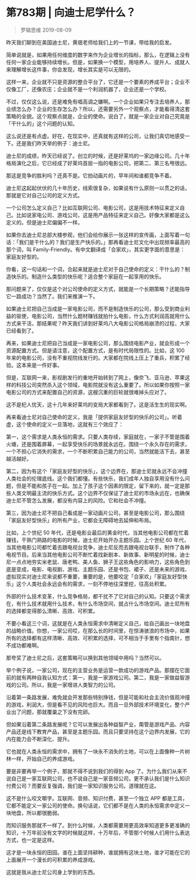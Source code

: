 # 第783期 | 向迪士尼学什么？
> 罗辑思维
2019-08-09

昨天我们聊到在美国迪士尼，黄珉老师给我们上的一节课，带给我的启发。

简单说就是，如果用任何维度的数字来作为企业增长的指标，那么，在逻辑上没有任何一家企业能够持续增长。但是，如果换一个模型，用培养人、提升人、成就人来理解增长这件事，你会发现，增长其实是可以无限的。

这样一来，企业就不只是资源的整合平台了，它还是一个要素的养成平台；企业不仅像工厂，还像农庄；企业就不是一个利润机器了，企业还是一个学校。

不过，仅仅这么说，还是难免有唱高调之嫌啊。一个企业如果只专注去培养人，那业绩怎么办？企业的生存怎么办？所以，还需要另外一个观察点，才能看得清这套策略的全貌。这个观察点就是，企业的使命。说白了，就是一家企业对自己究竟是「干什么的」这个问题的认知。

这么说还是有点虚。好在，在现实中，还真就有这样的公司，让我们真切地感受一下。还是我们昨天举的例子：迪士尼。

迪士尼的成绩，昨天已经说了。创立的时候，还是好莱坞的一家边缘公司。几十年格局演化之后，它已经成了好莱坞首屈一指的电影公司，把第二、第三名甩很远。

那这是竞争的胜利吗？还真不是。它拍动画片的，早年间和谁都竞争不着。

迪士尼这起起伏伏的几十年历史，线索很复杂，如果说有什么原则一以贯之的话，那就是它对自己公司的定义方式。

一个公司怎么定义自己？比如互联网公司、电影公司，这是用技术特征来定义自己。比如说家电公司、游戏公司，这是用产品特征来定义自己。好像大家都是这么定义的。但是迪士尼偏偏不一样。

如果你去迪士尼总部大楼参观，他们会给你展示一张这样的宣传画，上面写着一句话：「我们是干什么的？我们是生产快乐的。」那再看迪士尼文化中出现频率最高的那个词，叫 Family-Friendly。有中文翻译成「合家欢」，其实更字面的意思是：家庭友好型的。

你看，这一句话和一个词，合起来就是迪士尼对于自己使命的定义：干什么的？制造快乐的。制造什么类型的快乐呢？适合整个家庭在一起享用的快乐。

那问题来了，仅仅是这个对公司使命的定义方式，就能是一个长期策略？还能指导它一路成功？当然了。我们来推演一下。

如果迪士尼把自己当成是一家电影公司，而不是制造快乐的公司，那么受到商业利益的驱使，电影公司，当然什么题材赚钱就拍什么电影，什么方式利润高就用什么方式来干活，那结果呢？昨天我们讲到好莱坞八大电影公司格局崩溃的过程，大家已经看到了。

再来，如果迪士尼把自己当成是一家电影公司，那么围绕电影产业，就会形成一个资源配置方式。但是请注意，这个配置方式，是有时代局限性的。比如，这 100 年来的电影公司，没有不重视院线发行的。大家都在院线上压上了重兵，积累了经验。这本来是一件好事。

但是，互联网一来，影视剧发行的重地开始转到了网上，像奈飞、亚马逊、苹果这样的科技公司突然杀入这个领域，电影院就没有这么重要了。所以如果你按照一家电影公司的方式来配置自己的资源，这艘沉重的巨轮就很难掉头应对了。

这不是杞人忧天，这十几年来好莱坞的变局大家都看到了。这是活生生的现实啊。

再来看迪士尼对自己使命的定义，我是「提供家庭友好型的快乐的公司」。听着虚，这个使命的定义一旦落地，这就有三个效应了：

第一，这个需求是人类永恒的需求。只要人类存续，家庭就在，一家子不管是围着火塘，还是围着屏幕，一起享受快乐的场景就永远在。围绕一个永久存在的需求，一个不担心它消失的需求，一个不断积累自己能力的公司，当然就能活下去，甚至越活越好。

第二，因为有这个「家庭友好型的快乐」，这个边界在，那迪士尼就永远不会冲撞人类社会的伦理底线。这个我们都懂。有些快乐，我们成年人独自享用没有什么问题，但是不能和孩子在一起。加上了孩子这个因素的限定，留下来的，就一定是那些人类文明最主流的快乐方式。这个边界不仅保证了迪士尼的市场永远在，也确保迪士尼不管怎么发展，都没有内容上的风险。它和社会不冲撞。

第三，因为迪士尼不把自己看成是一家动画片公司，甚至是电影公司，那么围绕「家庭友好型快乐」的所有产业，它都会无障碍地去延伸和布局。

比如，上个世纪 50 年代，还是电影业最后的黄金时代，当其他电影公司都在忙着赚钱，干熟门熟路的电影的时候，迪士尼开始开办主题乐园。上个世纪 60 年代，当其他电影公司都忙着去跟电视台竞争，迪士尼反而去跟电视台联手，制作了各种电视节目。后来当其他电影公司不断忙着找新剧本、新故事、新明星的时候，迪士尼一点点地夯实米老鼠、唐老鸭、美人鱼、狮子王这些角色的影响力，这些角色到底是变成，电影、电视剧、游戏、主题乐园、还是书包、裙子、还是未来的游戏、虚拟现实对迪士尼来说都不重要，重要的是，他要咬定「合家欢」「家庭友好型快乐」这个人类社会永远会有的需求，一刻不停地往深里挖，往高处积累。

外部的什么技术变革，什么竞争格局，都干扰不了它对自己的认知。只要这个需求在，有什么技术就用什么技术，有什么市场空间，就占什么市场空间。迪士尼所有的选择都变得那么清晰、高效、可积累。

不要小看这三个词，这就是在人类永恒需求中清晰定义自己，给自己画出一块地盘的战略价值。你想，一家公司哎，在那么长的时间里，在惊涛骇浪的市场中，如果所有的选择都有这样清晰、高效、可积累的选择，可不相当于手里有个指南针，想不成功都难啊。

那夸奖了迪士尼之后，这套策略可以换到其他领域中用吗？当然可以。

举个例子说，一家公司，现在的主营业务是运营一款成功的游戏产品。那摆在它面前的就有两种自我认知方式：第一，我是一家游戏公司。第二，我是一家做益智游戏的公司。所以，我是一家增进人类智力的公司。

沿着第一条路发展，难免就会开发那些特别挣钱，但是可能和社会主流价值观冲撞的游戏，利润大，但是看不见的风险也巨大。而且一旦外部技术环境变化，整个产业出了问题，那就覆巢之下没有完卵。

但如果沿着第二条路发展呢？它可以发展出各种益智产业，甭管是游戏产品、内容产品还是线下教育产品，甚至是主题乐园。而且只要坚持在这个边界内发展，它的内在能力会不断深化、提升。

它也就在人类永恒的需求中，拥有了一块永不消失的土地，可以在上面像种一片树林一样，开始自己的养成游戏。

要是非要再举一个例子，那就不得不说到我们的得到 App 了。为什么我们从来不说自己是一家互联网公司，也不说自己是一家音频公司，更不承认我们是什么知识付费公司？而要反复强调，我们是一家知识服务公司。道理就在这。

这不是什么咬文嚼字。互联网、音频、知识付费，甚至一个独立 APP 都是工具，它都不能定义一家公司的使命。换句话说，它们都不是在人类的永恒需求中定义一块地盘，所以都很脆弱。

而知识服务那就不一样了。到什么时候，人类都需要用更高效率知道更多更准确的知识，十万年前没有文字的时候就这样，十万年后，不管那个时候人们用什么表达方式，也一定是这样。

这才是一块永恒的田园。谁在上面坚持耕种，谁就拥有这块土地，谁才可能在它的上面展开一个漫长的可积累的养成游戏。

这就是我从迪士尼公司身上学到的东西。
